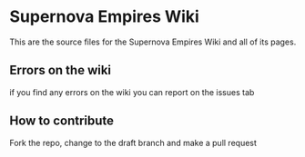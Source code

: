 # Supernova Empires Wiki

This are the source files for the Supernova Empires Wiki and all of its pages.

## Errors on the wiki

if you find any errors on the wiki you can report on the issues tab

## How to contribute

Fork the repo, change to the draft branch and make a pull request

